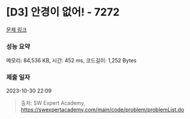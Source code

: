 # [D3] 안경이 없어! - 7272 

[문제 링크](https://swexpertacademy.com/main/code/problem/problemDetail.do?contestProbId=AWl0ZQ8qn7UDFAXz) 

### 성능 요약

메모리: 84,536 KB, 시간: 452 ms, 코드길이: 1,252 Bytes

### 제출 일자

2023-10-30 22:09



> 출처: SW Expert Academy, https://swexpertacademy.com/main/code/problem/problemList.do